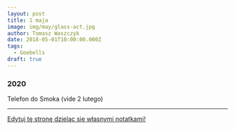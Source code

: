 ```yaml
---
layout: post
title: 1 maja
image: img/may/glass-act.jpg
author: Tomasz Waszczyk
date: 2018-05-01T10:00:00.000Z
tags:
  - Goebells
draft: true
---
```


### 2020

Telefon do Smoka (vide 2 lutego)

---

<a href="https://github.com/TomaszWaszczyk/historia.waszczyk.com/edit/master/src/content/may-1.md" target="_blank">Edytuj tę stronę dzieląc się własnymi notatkami!</a>
